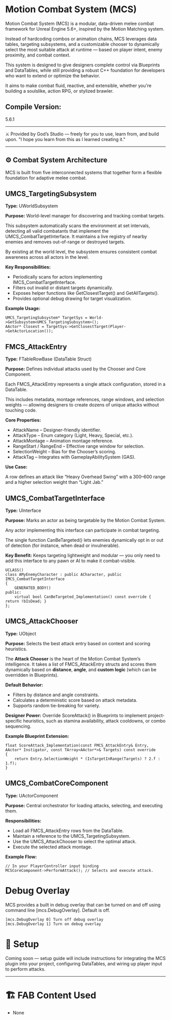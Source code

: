 # Motion Combat System (MCS)
Motion Combat System (MCS) is a modular, data-driven melee combat framework for Unreal Engine 5.6+, inspired by the Motion Matching system. 

Instead of hardcoding combos or animation chains, MCS leverages data tables, targeting subsystems, and a customizable chooser to dynamically select the most suitable attack at runtime — based on player intent, enemy proximity, and combat context. 

This system is designed to give designers complete control via Blueprints and DataTables, while still providing a robust C++ foundation for developers who want to extend or optimize the behavior. 

It aims to make combat fluid, reactive, and extensible, whether you're building a soulslike, action RPG, or stylized brawler.

## Compile Version:
5.6.1

***
⚔️ Provided by God’s Studio — freely for you to use, learn from, and build upon.
"I hope you learn from this as I learned creating it."
***

## ⚙️ Combat System Architecture
MCS is built from five interconnected systems that together form a flexible foundation for adaptive melee combat.

## UMCS_TargetingSubsystem
**Type:** UWorldSubsystem

**Purpose:** World-level manager for discovering and tracking combat targets.

This subsystem automatically scans the environment at set intervals, detecting all valid combatants that implement the UMCS_CombatTargetInterface. It maintains a live registry of nearby enemies and removes out-of-range or destroyed targets.

By existing at the world level, the subsystem ensures consistent combat awareness across all actors in the level.

**Key Responsibilities:**

- Periodically scans for actors implementing IMCS_CombatTargetInterface.
- Filters out invalid or distant targets dynamically.
- Exposes helper functions like GetClosestTarget() and GetAllTargets().
- Provides optional debug drawing for target visualization.

**Example Usage:**
```
UMCS_TargetingSubsystem* TargetSys = World->GetSubsystem<UMCS_TargetingSubsystem>();
AActor* Closest = TargetSys->GetClosestTarget(Player->GetActorLocation());
```

## FMCS_AttackEntry
**Type:** FTableRowBase (DataTable Struct)

**Purpose:** Defines individual attacks used by the Chooser and Core Component.

Each FMCS_AttackEntry represents a single attack configuration, stored in a DataTable.

This includes metadata, montage references, range windows, and selection weights — allowing designers to create dozens of unique attacks without touching code.

**Core Properties:**
- AttackName – Designer-friendly identifier.
- AttackType – Enum category (Light, Heavy, Special, etc.).
- AttackMontage – Animation montage reference.
- RangeStart / RangeEnd – Effective range window for selection.
- SelectionWeight – Bias for the Chooser’s scoring.
- AttackTag – Integrates with GameplayAbilitySystem (GAS).

**Use Case:**

A row defines an attack like “Heavy Overhead Swing” with a 300–600 range and a higher selection weight than “Light Jab.”

## UMCS_CombatTargetInterface
**Type:** UInterface

**Purpose:** Marks an actor as being targetable by the Motion Combat System.

Any actor implementing this interface can participate in combat targeting.

The single function CanBeTargeted() lets enemies dynamically opt in or out of detection (for instance, when dead or invulnerable).

**Key Benefit:**
Keeps targeting lightweight and modular — you only need to add this interface to any pawn or AI to make it combat-visible.

```
UCLASS()
class AMyEnemyCharacter : public ACharacter, public IMCS_CombatTargetInterface
{
    GENERATED_BODY()
public:
    virtual bool CanBeTargeted_Implementation() const override { return !bIsDead; }
};
```

## UMCS_AttackChooser
**Type:** UObject

**Purpose:** Selects the best attack entry based on context and scoring heuristics.

The **Attack Chooser** is the heart of the Motion Combat System’s intelligence.
It takes a list of FMCS_AttackEntry structs and scores them dynamically based on **distance**, **angle**, and **custom logic** (which can be overridden in Blueprints).

**Default Behavior:**

- Filters by distance and angle constraints.
- Calculates a deterministic score based on attack metadata.
- Supports random tie-breaking for variety.

**Designer Power:**
Override ScoreAttack() in Blueprints to implement project-specific heuristics, such as stamina availability, attack cooldowns, or combo sequencing.

**Example Blueprint Extension:**
```
float ScoreAttack_Implementation(const FMCS_AttackEntry& Entry, AActor* Instigator, const TArray<AActor*>& Targets) const override
{
    return Entry.SelectionWeight * (IsTargetInRange(Targets) ? 2.f : 1.f);
}
```

## UMCS_CombatCoreComponent
**Type:** UActorComponent

**Purpose:** Central orchestrator for loading attacks, selecting, and executing them.

**Responsibilities:**

- Load all FMCS_AttackEntry rows from the DataTable.
- Maintain a reference to the UMCS_TargetingSubsystem.
- Use the UMCS_AttackChooser to select the optimal attack.
- Execute the selected attack montage.

**Example Flow:**
```
// In your PlayerController input binding
MCSCoreComponent->PerformAttack(); // Selects and execute attack.
```

# Debug Overlay
MCS provides a built in debug overlay that can be turned on and off using command line [mcs.DebugOverlay]. Default is off.
```
[mcs.DebugOverlay 0] Turn off debug overlay
[mcs.DebugOverlay 1] Turn on debug overlay
```

# 🧩 Setup
Coming soon — setup guide will include instructions for integrating the MCS plugin into your project, configuring DataTables, and wiring up player input to perform attacks.
***

# 🏗️ FAB Content Used
- None
